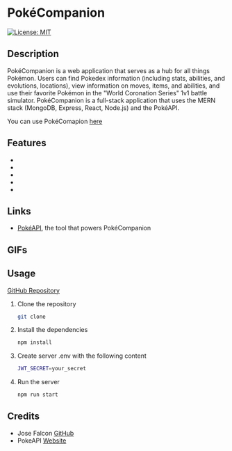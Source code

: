 # PokéCompanion

[![License: MIT](https://img.shields.io/badge/License-MIT-yellow.svg)](https://opensource.org/licenses/MIT)

## Description

PokéCompanion is a web application that serves as a hub for all things Pokémon. Users can find Pokedex information (including stats, abilities, and evolutions, locations), view information on moves, items, and abilities, and use their favorite Pokémon in the "World Coronation Series" 1v1 battle simulator. PokéCompanion is a full-stack application that uses the MERN stack (MongoDB, Express, React, Node.js) and the PokéAPI.

You can use PokéComapion [here]()

## Features

-
-
-
-
-

## Links

- [PokéAPI](https://pokeapi.co), the tool that powers PokéCompanion

## GIFs

## Usage

[GitHub Repository](https://github.com/josefalconGH/poke-companion)

1. Clone the repository

   ```bash
   git clone
   ```

2. Install the dependencies

   ```bash
   npm install
   ```

3. Create server .env with the following content

   ```bash
   JWT_SECRET=your_secret
   ```

4. Run the server

   ```bash
   npm run start
   ```

## Credits

- Jose Falcon [GitHub](https://github.com/josefalconGH)
- PokeAPI [Website](https://pokeapi.co)
